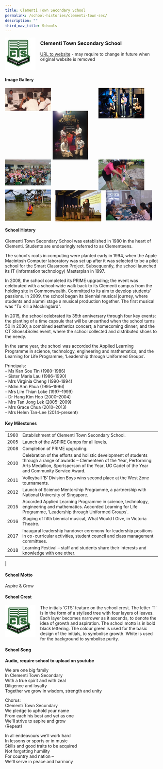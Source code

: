 ```yaml
---
title: Clementi Town Secondary School
permalink: /school-histories/clementi-town-sec/
description: ""
third_nav_title: Schools
---
```

<img src="/images/clementitownsec1.jpg" style="width:20%;margin-right:15px;" align = "left">

### **Clementi Town Secondary School**
[URL to website](https://clementitownsec.moe.edu.sg/) - may require to change in future when original website is removed

<br clear="left">

#### **Image Gallery**

<p><a href="https://d1yxymztqoj7qn.amplifyapp.com/images/clementitownsec2.jpg">  
<img src="/images/clementitownsec2.jpg" style="width:30%;margin-right:15px;" align = "left">
</a></p>

<p><a href="https://d1yxymztqoj7qn.amplifyapp.com/images/clementitownsec4.jpg">  
<img src="/images/clementitownsec4.jpg" style="width:30%;margin-right:45px;" align = "right">
</a></p>

<p><a href="https://d1yxymztqoj7qn.amplifyapp.com/images/clementitownsec3.jpg">  
<img src="/images/clementitownsec3.jpg" style="width:23%;margin-right:35px;" align = "right">
</a></p>


<p><a href="https://d1yxymztqoj7qn.amplifyapp.com/images/clementitownsec5.jpg">  
<img src="/images/clementitownsec5.jpg" style="width:30%;margin-right:15px;" align = "left">
</a></p>

<p><a href="https://d1yxymztqoj7qn.amplifyapp.com/images/clementitownsec6.jpg">  
<img src="/images/clementitownsec6.jpg" style="width:30%;margin-right:45px;" align = "right">
</a></p>

<br clear="left">

<p><a href="https://d1yxymztqoj7qn.amplifyapp.com/images/clementitownsec7.jpg">  
<img src="/images/clementitownsec7.jpg" style="width:30%;margin-right:15px;" align = "left">
</a></p>

<p><a href="https://d1yxymztqoj7qn.amplifyapp.com/images/clementitownsec8.jpg">  
<img src="/images/clementitownsec8.jpg" style="width:30%;margin-right:15px;" align = "left">
</a></p>

<p><a href="https://d1yxymztqoj7qn.amplifyapp.com/images/clementitownsec9.jpg">  
<img src="/images/clementitownsec9.jpg" style="width:30%;margin-right:15px;" align = "left">
</a></p>

<br clear="left">

#### **School History**
Clementi Town Secondary School was established in 1980 in the heart of Clementi. Students are endearingly referred to as Clementeens.

The school’s roots in computing were planted early in 1994, when the Apple Macintosh Computer laboratory was set up after it was selected to be a pilot school for the Smart Classroom Project. Subsequently, the school launched its IT (information technology) Masterplan in 1997.

In 2008, the school completed its PRIME upgrading; the event was celebrated with a school-wide walk back to its Clementi campus from the holding site in Commonwealth. Committed to its aim to develop students’ passions. In 2009, the school began its biennial musical journey, where students and alumni stage a musical production together. The first musical was "To Kill a Mockingbird".

In 2015, the school celebrated its 35th anniversary through four key events: the planting of a time capsule that will be unearthed when the school turns 50 in 2030; a combined aesthetics concert; a homecoming dinner; and the CT Shoes4Soles event, where the school collected and distributed shoes to the needy.

In the same year, the school was accorded the Applied Learning Programme in science, technology, engineering and mathematics, and the Learning for Life Programme, ‘Leadership through Uniformed Groups’. 

Principals:<br>
\- Ms Kan Sou Tin (1980–1986)<br>
\- Sister Maria Lau (1986–1990)<br>
\- Mrs Virginia Cheng (1990–1994)<br>
\- Mdm Ann Phua (1995–1996)<br>
\- Mrs Lim Thian Loke (1997–1999)<br>
\- Dr Hang Kim Hoo (2000–2004)<br>
\- Mrs Tan Jong Lek (2005–2009)<br>
\- Mrs Grace Chua (2010–2013)<br>
\- Mrs Helen Tan-Lee (2014–present)

#### **Key Milestones**

|  |  |
|:---:|---|
| 1980 | Establishment of Clementi Town Secondary School. |
| 2005 | Launch of the ASPIRE Camps for all levels. |
| 2008 | Completion of PRIME upgrading. |
| 2010 | Celebration of the efforts and holistic development of students through a range of awards – Clementeen of the Year, Performing Arts Medallion, Sportsperson of the Year, UG Cadet of the Year and Community Service Award. |
| 2011 | Volleyball ‘B’ Division Boys wins second place at the West Zone tournaments. |
| 2012 | Launch of Science Mentorship Programme, a partnership with National University of Singapore. |
| 2015 | Accorded Applied Learning Programme in science, technology, engineering and mathematics. Accorded Learning for Life Programme, ‘Leadership through Uniformed Groups’. |
| 2016 | Staging of fifth biennial musical, What Would I Give, in Victoria Theatre. |
| 2017 | Inaugural leadership handover ceremony for leadership positions in co-curricular activities, student council and class management committees. |
| 2018 | Learning Festival – staff and students share their interests and knowledge with one other. |
|

#### **School Motto**
Aspire & Grow

#### **School Crest**
<img src="/images/clementitownsec1.jpg" style="width:20%;margin-right:15px;" align = "left">

The initials ‘CTS’ feature on the school crest. The letter ‘T’ is in the form of a stylised tree with four layers of leaves. Each layer becomes narrower as it ascends, to denote the idea of growth and aspiration. The school motto is in bold black lettering. The colour green is used for the basic design of the initials, to symbolise growth. White is used for the background to symbolise purity.

#### **School Song**
**Audio, require school to upload on youtube**

We are one big family<br>
In Clementi Town Secondary<br>
With a true spirit and with zeal<br>
Diligence and loyalty<br>
Together we grow in wisdom, strength and unity

Chorus:<br>
Clementi Town Secondary<br>
We pledge to uphold your name<br>
From each his best and yet as one<br>
We'll strive to aspire and grow<br>
(Repeat)

In all endeavours we’ll work hard<br>
In lessons or sports or in music<br>
Skills and good traits to be acquired<br>
Not forgetting humility<br>
For country and nation –<br>
We'll serve in peace and harmony